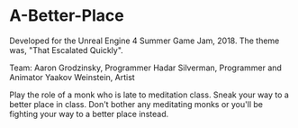 # A-Better-Place
Developed for the Unreal Engine 4 Summer Game Jam, 2018. The theme was, "That Escalated Quickly".

Team: 
Aaron Grodzinsky, Programmer 
Hadar Silverman, Programmer and Animator 
Yaakov Weinstein, Artist

Play the role of a monk who is late to meditation class. Sneak your way to a better place in class. Don't bother any meditating monks or you'll be fighting your way to a better place instead. 
